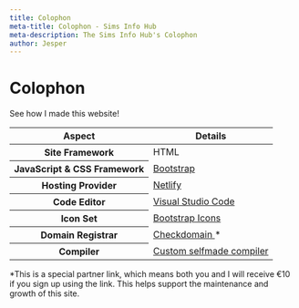 ```yaml
---
title: Colophon
meta-title: Colophon - Sims Info Hub
meta-description: The Sims Info Hub's Colophon
author: Jesper
---
```


# Colophon

See how I made this website!

<table class="table">
    <thead>
        <tr>
        <th scope="col">Aspect</th>
        <th scope="col">Details</th>
        </tr>
    </thead>
    <tbody>
        <tr>
        <th scope="row">Site Framework</th>
        <td>HTML</td>
        </tr>
        <tr>
        <th scope="row">JavaScript & CSS Framework</th>
        <td>
            <a href="https://getbootstrap.com">Bootstrap</a>
        </td>
        </tr>
        <tr>
        <th scope="row">Hosting Provider</th>
        <td>
            <a href="https://www.netlify.com">Netlify</a>
        </td>
        </tr>
        <tr>
        <th scope="row">Code Editor</th>
        <td>
            <a href="https://code.visualstudio.com"> Visual Studio Code</a>
        </td>
        </tr>
        <tr>
        <th scope="row">Icon Set</th>
        <td>
            <a href="https://icons.getbootstrap.com">
                Bootstrap Icons
            </a>
        </td>
        </tr>
        <tr>
        <th scope="row">Domain Registrar</th>
        <td>
            <a href="https://www.checkdomain.de/?pid=503e9945">
                Checkdomain
            </a>
            *
        </td>
        </tr>
        <tr>
        <th scope="row">Compiler</th>
        <td>
            <a href="https://www.github.com/k1nsej/simsinfo">
                Custom selfmade compiler
            </a>
        </td>
        </tr>
    </tbody>
</table>

*This is a special partner link, which means both you and I will receive €10 if you sign up using the link. This helps support the maintenance and growth of this site.